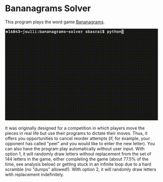 # Bananagrams Solver

This program plays the word game [Bananagrams](https://en.wikipedia.org/wiki/Bananagrams).

![](https://github.com/sbasrai98/bananagrams-solver/blob/simulation/bgsolver.gif)

It was originally designed for a competition in which players move the pieces in real life but use their programs to dictate their moves. Thus, it offers you opportunities to cancel reorder attempts (if, for example, your opponent has called "peel" and you would like to enter the new letter). You can also have the program play automatically without user input. With option 1, it will randomly draw letters without replacement from the set of 144 letters in the game, either completing the game (about 77.5% of the time, see analysis below) or getting stuck in an infinite loop due to a hard scramble (no "dumps" allowed!). With option 2, it will randomly draw letters with replacement indefinitely.

